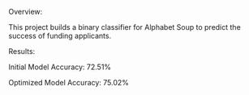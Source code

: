 Overview:

This project builds a binary classifier for Alphabet Soup to predict the success of funding applicants.

Results:

Initial Model Accuracy: 72.51%

Optimized Model Accuracy: 75.02%

